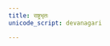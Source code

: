 ```yaml
---
title: राष्ट्रभृतः
unicode_script: devanagari

---
```

<div class="js_include" url="/vedAH/yajuH/taittirIyam/saMhitA/3/4/7-8_rAShTrabhRtaH_RtAShAT"  newLevelForH1="2" includeTitle="true"> </div>  
